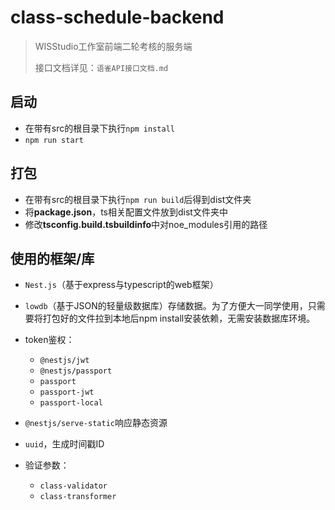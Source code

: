 # class-schedule-backend

> WISStudio工作室前端二轮考核的服务端
>
> 接口文档详见：`语雀API接口文档.md`

## 启动

- 在带有src的根目录下执行`npm install`
- `npm run start`

## 打包

- 在带有src的根目录下执行`npm run build`后得到dist文件夹
- 将**package.json**，ts相关配置文件放到dist文件夹中
- 修改**tsconfig.build.tsbuildinfo**中对noe_modules引用的路径

## 使用的框架/库

- `Nest.js`（基于express与typescript的web框架）

- `lowdb`（基于JSON的轻量级数据库）存储数据。为了方便大一同学使用，只需要将打包好的文件拉到本地后npm install安装依赖，无需安装数据库环境。
- token鉴权：
  - `@nestjs/jwt`
  - `@nestjs/passport`
  - `passport`
  - `passport-jwt`
  - `passport-local`
- `@nestjs/serve-static`响应静态资源
- `uuid`，生成时间戳ID
- 验证参数：
  - `class-validator`
  - `class-transformer`
